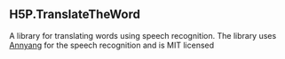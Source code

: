## H5P.TranslateTheWord

A library for translating words using speech recognition.
The library uses [Annyang](https://github.com/TalAter/annyang) for the speech recognition and is MIT licensed
